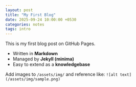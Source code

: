 ```yaml
---
layout: post
title: "My First Blog"
date: 2025-09-24 10:00:00 +0530
categories: notes
tags: intro
---
```


This is my first blog post on GitHub Pages.

- Written in **Markdown**
- Managed by **Jekyll (minima)**
- Easy to extend as a **knowledgebase**

Add images to `/assets/img/` and reference like:
`![alt text](/assets/img/sample.png)`
